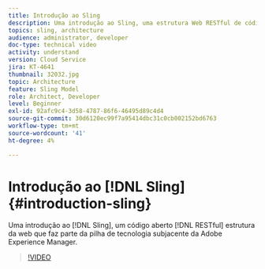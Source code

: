 ```yaml
---
title: Introdução ao Sling
description: Uma introdução ao Sling, uma estrutura Web RESTful de código aberto que faz parte da pilha de tecnologia subjacente da Adobe Experience Manager.
topics: sling, architecture
audience: administrator, developer
doc-type: technical video
activity: understand
version: Cloud Service
jira: KT-4641
thumbnail: 32032.jpg
topic: Architecture
feature: Sling Model
role: Architect, Developer
level: Beginner
exl-id: 92afc9c4-3d58-4787-86f6-46495d89c4d4
source-git-commit: 30d6120ec99f7a95414dbc31c0cb002152bd6763
workflow-type: tm+mt
source-wordcount: '41'
ht-degree: 4%

---
```


# Introdução ao [!DNL Sling] {#introduction-sling}

Uma introdução ao [!DNL Sling], um código aberto [!DNL RESTful] estrutura da web que faz parte da pilha de tecnologia subjacente da Adobe Experience Manager.

>[!VIDEO](https://video.tv.adobe.com/v/32032?quality=12&learn=on)
